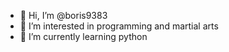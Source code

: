 - 👋 Hi, I’m @boris9383
- 👀 I’m interested in programming and martial arts
- 🌱 I’m currently learning python

<!---
boris9383/boris9383 is a ✨ special ✨ repository because its `README.md` (this file) appears on your GitHub profile.
You can click the Preview link to take a look at your changes.
--->
